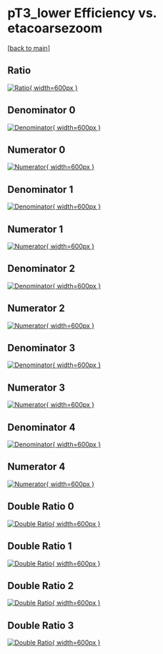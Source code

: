 # pT3_lower Efficiency vs. etacoarsezoom

[[back to main](./)]



## Ratio

[![Ratio](../mtv/var/pT3_lower_vtr_0_1_eff_etacoarsezoom.png){ width=600px }](../mtv/var/pT3_lower_vtr_0_1_eff_etacoarsezoom.pdf)

## Denominator 0

[![Denominator](../mtv/den/pT3_lower_vtr_0_1_eff_etacoarsezoom_den0.png){ width=600px }](../mtv/den/pT3_lower_vtr_0_1_eff_etacoarsezoom_den0.pdf)

## Numerator 0

[![Numerator](../mtv/num/pT3_lower_vtr_0_1_eff_etacoarsezoom_num0.png){ width=600px }](../mtv/num/pT3_lower_vtr_0_1_eff_etacoarsezoom_num0.pdf)

## Denominator 1

[![Denominator](../mtv/den/pT3_lower_vtr_0_1_eff_etacoarsezoom_den1.png){ width=600px }](../mtv/den/pT3_lower_vtr_0_1_eff_etacoarsezoom_den1.pdf)

## Numerator 1

[![Numerator](../mtv/num/pT3_lower_vtr_0_1_eff_etacoarsezoom_num1.png){ width=600px }](../mtv/num/pT3_lower_vtr_0_1_eff_etacoarsezoom_num1.pdf)

## Denominator 2

[![Denominator](../mtv/den/pT3_lower_vtr_0_1_eff_etacoarsezoom_den2.png){ width=600px }](../mtv/den/pT3_lower_vtr_0_1_eff_etacoarsezoom_den2.pdf)

## Numerator 2

[![Numerator](../mtv/num/pT3_lower_vtr_0_1_eff_etacoarsezoom_num2.png){ width=600px }](../mtv/num/pT3_lower_vtr_0_1_eff_etacoarsezoom_num2.pdf)

## Denominator 3

[![Denominator](../mtv/den/pT3_lower_vtr_0_1_eff_etacoarsezoom_den3.png){ width=600px }](../mtv/den/pT3_lower_vtr_0_1_eff_etacoarsezoom_den3.pdf)

## Numerator 3

[![Numerator](../mtv/num/pT3_lower_vtr_0_1_eff_etacoarsezoom_num3.png){ width=600px }](../mtv/num/pT3_lower_vtr_0_1_eff_etacoarsezoom_num3.pdf)

## Denominator 4

[![Denominator](../mtv/den/pT3_lower_vtr_0_1_eff_etacoarsezoom_den4.png){ width=600px }](../mtv/den/pT3_lower_vtr_0_1_eff_etacoarsezoom_den4.pdf)

## Numerator 4

[![Numerator](../mtv/num/pT3_lower_vtr_0_1_eff_etacoarsezoom_num4.png){ width=600px }](../mtv/num/pT3_lower_vtr_0_1_eff_etacoarsezoom_num4.pdf)

## Double Ratio 0

[![Double Ratio](../mtv/ratio/pT3_lower_vtr_0_1_eff_etacoarsezoom_ratio0.png){ width=600px }](../mtv/ratio/pT3_lower_vtr_0_1_eff_etacoarsezoom_ratio0.pdf)

## Double Ratio 1

[![Double Ratio](../mtv/ratio/pT3_lower_vtr_0_1_eff_etacoarsezoom_ratio1.png){ width=600px }](../mtv/ratio/pT3_lower_vtr_0_1_eff_etacoarsezoom_ratio1.pdf)

## Double Ratio 2

[![Double Ratio](../mtv/ratio/pT3_lower_vtr_0_1_eff_etacoarsezoom_ratio2.png){ width=600px }](../mtv/ratio/pT3_lower_vtr_0_1_eff_etacoarsezoom_ratio2.pdf)

## Double Ratio 3

[![Double Ratio](../mtv/ratio/pT3_lower_vtr_0_1_eff_etacoarsezoom_ratio3.png){ width=600px }](../mtv/ratio/pT3_lower_vtr_0_1_eff_etacoarsezoom_ratio3.pdf)

